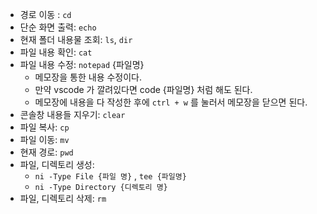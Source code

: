 - 경로 이동 : `cd`
- 단순 화면 출력: `echo`
- 현재 폴더 내용물 조회: `ls`, `dir`
- 파일 내용 확인: `cat`
- 파일 내용 수정: `notepad` {파일명}
    - 메모장을 통한 내용 수정이다.
    - 만약 vscode 가 깔려있다면 code {파일명} 처럼 해도 된다.
    - 메모장에 내용을 다 작성한 후에 `ctrl + w` 를 눌러서 메모장을 닫으면 된다.
- 콘솔창 내용들 지우기: `clear`
- 파일 복사: `cp`
- 파일 이동: `mv`
- 현재 경로: `pwd`
- 파일, 디렉토리 생성:
    - `ni -Type File {파일 명}` , `tee {파일명}`
    - `ni -Type Directory {디렉토리 명}`
- 파일, 디렉토리 삭제: `rm`